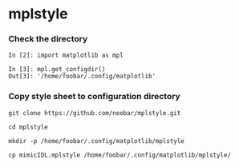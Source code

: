 # mplstyle


### Check the directory

```
In [2]: import matplotlib as mpl

In [3]: mpl.get_configdir()
Out[3]: '/home/foobar/.config/matplotlib'
```

### Copy style sheet to configuration directory

```
git clone https://github.com/neobar/mplstyle.git

cd mplstyle

mkdir -p /home/foobar/.config/matplotlib/mplstyle

cp mimicIDL.mplstyle /home/foobar/.config/matplotlib/mplstyle/
```
